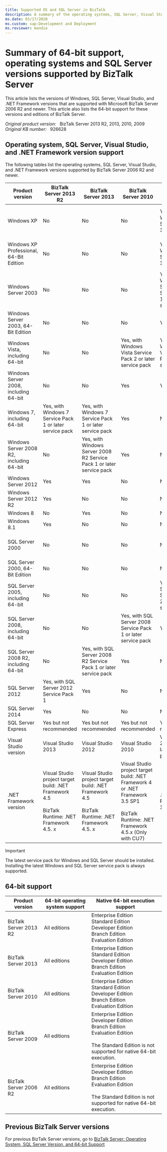```yaml
---
title: Supported OS and SQL Server in BizTalk
description: A summary of the operating systems, SQL Server, Visual Studio, and .NET Framework versions that supported by BizTalk Server.
ms.date: 03/17/2020
ms.custom: sap:Development and Deployment
ms.reviewer: mandia
---
```

# Summary of 64-bit support, operating systems and SQL Server versions supported by BizTalk Server

This article lists the versions of Windows, SQL Server, Visual Studio, and .NET Framework versions that are supported with Microsoft BizTalk Server 2006 R2 and newer. This article also lists the 64-bit support for these versions and editions of BizTalk Server.

_Original product version:_ &nbsp; BizTalk Server 2013 R2, 2013, 2010, 2009  
_Original KB number:_ &nbsp; 926628

## Operating system, SQL Server, Visual Studio, and .NET Framework version support

The following tables list the operating systems, SQL Server, Visual Studio, and .NET Framework versions supported by BizTalk Server 2006 R2 and newer.

|Product version|BizTalk Server 2013 R2| BizTalk Server 2013| BizTalk Server 2010| BizTalk Server 2009| BizTalk Server 2006 R2 |
|---|---|---|---|---|---|
| Windows XP|No|No|No|Yes, with Windows XP Service Pack 3|Yes, with Windows XP Service Pack 2 or later service pack|
| Windows XP Professional, 64-Bit Edition|No|No|No|Yes, with Windows XP Service Pack 3|Yes, with Windows XP Service Pack 2 or later service pack|
| Windows Server 2003|No|No|No|Yes, with Windows Server 2003 Service Pack 1 or later service pack|Yes, with Windows Server 2003 Service Pack 1|
| Windows Server 2003, 64-Bit Edition|No|No|No|Yes|Yes|
| Windows Vista, including 64-bit|No|No|Yes, with Windows Vista Service Pack 2 or later service pack|Yes, with Windows Vista Service Pack 1 or later service pack|Yes|
| Windows Server 2008, including 64-bit|No|No|Yes|Yes|No|
| Windows 7, including 64-bit|Yes, with Windows 7 Service Pack 1 or later service pack|Yes, with Windows 7 Service Pack 1 or later service pack|Yes|No|No|
| Windows Server 2008 R2, including 64-bit|No|Yes, with Windows Server 2008 R2 Service Pack 1 or later service pack|Yes|No|No|
| Windows Server 2012|Yes|Yes|No|No|No|
| Windows Server 2012 R2|Yes|No|No|No|No|
| Windows 8|No|Yes|No|No|No|
| Windows 8.1|Yes|No|No|No|No|
| SQL Server 2000|No|No|No|No|Yes, with SQL Server 2000 Service Pack 4|
| SQL Server 2000, 64-Bit Edition|No|No|No|No|Yes|
| SQL Server 2005, including 64-bit|No|No|No|Yes, with SQL Server 2005 Service Pack 2 or later service pack|Yes|
| SQL Server 2008, including 64-bit|No|No|Yes, with SQL Server 2008 Service Pack 1 or later service pack|Yes|No|
| SQL Server 2008 R2, including 64-bit|No|Yes, with SQL Server 2008 R2 Service Pack 1 or later service pack|Yes|No|No|
| SQL Server 2012|Yes, with SQL Server 2012 Service Pack 1|Yes|No|No|No|
| SQL Server 2014|Yes|No|No|No|No|
| SQL Server Express|Yes but not recommended|Yes but not recommended|Yes but not recommended|Yes but not recommended|Yes but not recommended|
| Visual Studio version|Visual Studio 2013|Visual Studio 2012|Visual Studio 2010|Visual Studio 2008 SP1 or later service pack|Visual Studio 2005|
| .NET Framework version|Visual Studio project target build: .NET Framework 4.5 <br/><br/>BizTalk Runtime: .NET Framework 4.5. x|Visual Studio project target build: .NET Framework 4.5 <br/><br/>BizTalk Runtime: .NET Framework 4.5. x|Visual Studio project target build: .NET Framework 4 or .NET Framework 3.5 SP1 <br/><br/>BizTalk Runtime: .NET Framework 4.5.x (Only with CU7)|.NET Framework 3.5 SP1|.NET Framework 3.0 and .NET Framework 2.0|

> [!IMPORTANT]
> The latest service pack for Windows and SQL Server should be installed. Installing the latest Windows and SQL Server service pack is always supported.

## 64-bit support

|Product version|64-bit operating system support| Native 64-bit execution support|
|---|---|---|
| BizTalk Server 2013 R2|All editions|Enterprise Edition<br/> Standard Edition<br/>Developer Edition<br/>Branch Edition<br/> Evaluation Edition|
| BizTalk Server 2013|All editions|Enterprise Edition<br/>Standard Edition<br/>Developer Edition<br/>Branch Edition<br/> Evaluation Edition|
| BizTalk Server 2010|All editions|Enterprise Edition<br/>Standard Edition<br/>Developer Edition<br/>Branch Edition<br/>Evaluation Edition|
| BizTalk Server 2009|All editions|Enterprise Edition<br/>Developer Edition<br/>Branch Edition<br/>Evaluation Edition <br/><br/>The Standard Edition is not supported for native 64-bit execution.|
| BizTalk Server 2006 R2|All editions|Enterprise Edition<br/> Developer Edition<br/>Branch Edition<br/>Evaluation Edition <br/><br/>The Standard Edition is not supported for native 64-bit execution.|
  
## Previous BizTalk Server versions

For previous BizTalk Server versions, go to [BizTalk Server: Operating System, SQL Server Version, and 64-bit Support](https://social.technet.microsoft.com/wiki/contents/articles/25276.biztalk-server-operating-system-sql-server-version-and-64-bit-support.aspx)
